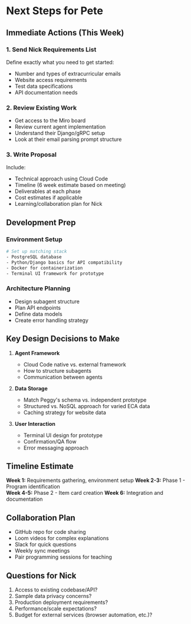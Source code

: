 # Next Steps for Pete

## Immediate Actions (This Week)

### 1. Send Nick Requirements List
Define exactly what you need to get started:
- Number and types of extracurricular emails
- Website access requirements  
- Test data specifications
- API documentation needs

### 2. Review Existing Work
- Get access to the Miro board
- Review current agent implementation
- Understand their Django/gRPC setup
- Look at their email parsing prompt structure

### 3. Write Proposal
Include:
- Technical approach using Cloud Code
- Timeline (6 week estimate based on meeting)
- Deliverables at each phase
- Cost estimates if applicable
- Learning/collaboration plan for Nick

## Development Prep

### Environment Setup
```bash
# Set up matching stack
- PostgreSQL database
- Python/Django basics for API compatibility  
- Docker for containerization
- Terminal UI framework for prototype
```

### Architecture Planning
- Design subagent structure
- Plan API endpoints
- Define data models
- Create error handling strategy

## Key Design Decisions to Make

1. **Agent Framework**
   - Cloud Code native vs. external framework
   - How to structure subagents
   - Communication between agents

2. **Data Storage**
   - Match Peggy's schema vs. independent prototype
   - Structured vs. NoSQL approach for varied ECA data
   - Caching strategy for website data

3. **User Interaction**
   - Terminal UI design for prototype
   - Confirmation/QA flow
   - Error messaging approach

## Timeline Estimate

**Week 1:** Requirements gathering, environment setup
**Week 2-3:** Phase 1 - Program identification  
**Week 4-5:** Phase 2 - Item card creation
**Week 6:** Integration and documentation

## Collaboration Plan

- GitHub repo for code sharing
- Loom videos for complex explanations  
- Slack for quick questions
- Weekly sync meetings
- Pair programming sessions for teaching

## Questions for Nick

1. Access to existing codebase/API?
2. Sample data privacy concerns?
3. Production deployment requirements?
4. Performance/scale expectations?
5. Budget for external services (browser automation, etc.)?